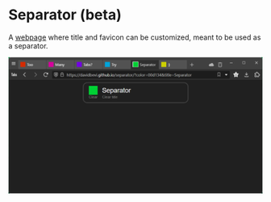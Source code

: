 # Separator (beta)
A [webpage](https://davidbevi.github.io/separator/) where title and favicon can be customized, meant to be used as a separator.

![Separator v0.2 beta](https://github.com/DavidBevi/separator/blob/main/Separator-v0.2beta.png?raw=true)
